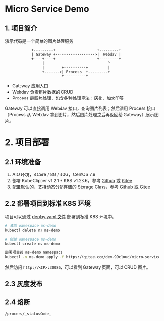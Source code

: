 # Micro Service Demo

## 1. 项目简介

演示代码是一个简单的图片处理服务

```text
            +---------+                   +---------+
            | Gateway +------------------>|  Webdav |
            +----+----+                   +---------+
                 |                             ^
                 |        +----------+         |
                 +------->| Process  +---------+
                          +----------+
```

- Gateway 应用入口
- Webdav 负责照片数据的 CRUD
- Process 是图片处理，包含多种处理算法：灰化、加水印等

Gateway 可以直接调用 Webdav 接口，查询图片列表；然后调用 Process 接口（Process 从 Webdav 拿到图片，然后图片处理之后再返回给 Gateway）展示图片。

# 2. 项目部署

## 2.1 环境准备

1. AIO 环境，4Core / 8G / 40G，CentOS 7.9
2. 部署 KubeClipper v1.2.1 + K8S v1.23.6，参考 [Github](https://github.com/wu-wenxiang/lab-kubernetes/blob/master/doc/cloudnative-and-mircoservice.md#322-%E5%AE%89%E8%A3%85-k8s-1236) 或 [Gitee](https://gitee.com/wu-wen-xiang/lab-kubernetes/blob/master/doc/cloudnative-and-mircoservice.md#322-%E5%AE%89%E8%A3%85-k8s-1236)
3. 配置默认的、支持动态分配存储的 Storage Class，参考 [Github](https://github.com/wu-wenxiang/lab-kubernetes/blob/master/doc/kubernetes-best-practices.md#45-local-%E5%92%8C%E5%8A%A8%E6%80%81%E5%88%86%E9%85%8D) 或 [Gitee](https://gitee.com/wu-wen-xiang/lab-kubernetes/blob/master/doc/kubernetes-best-practices.md#45-local-%E5%92%8C%E5%8A%A8%E6%80%81%E5%88%86%E9%85%8D)

## 2.2 部署项目到标准 K8S 环境

项目可以通过 [deploy.yaml 文件](manifest/deploy.yaml) 部署到标准 K8S 环境中。

```bash
# 清除 namespace ms-demo
kubectl delete ns ms-demo

# 创建 namespace ms-demo
kubectl create ns ms-demo

部署项目到 ms-demo namespace
kubectl -n ms-demo apply -f https://gitee.com/dev-99cloud/micro-service-demo/raw/master/manifest/deploy.yaml
```

然后访问 `http://<IP>:30086`，可以看到 Gateway 页面，可以 CRUD 图片。

## 2.3 灰度发布

## 2.4 熔断

`/process/_statusCode_`
